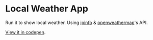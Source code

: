 # Local Weather App

Run it to show local weather.
Using [ipinfo](http://ipinfo.io) & [openweathermap](http://api.openweathermap.org)'s API.

[View it in codepen](http://codepen.io/sandoverflow/pen/wKjomM?editors=001).
